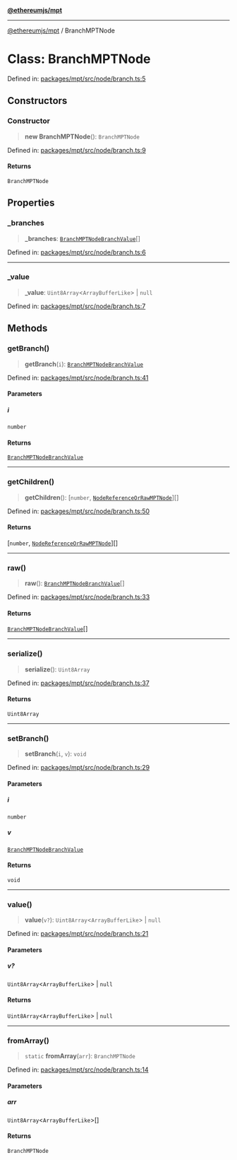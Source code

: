 [**@ethereumjs/mpt**](../README.md)

***

[@ethereumjs/mpt](../README.md) / BranchMPTNode

# Class: BranchMPTNode

Defined in: [packages/mpt/src/node/branch.ts:5](https://github.com/ethereumjs/ethereumjs-monorepo/blob/master/packages/mpt/src/node/branch.ts#L5)

## Constructors

### Constructor

> **new BranchMPTNode**(): `BranchMPTNode`

Defined in: [packages/mpt/src/node/branch.ts:9](https://github.com/ethereumjs/ethereumjs-monorepo/blob/master/packages/mpt/src/node/branch.ts#L9)

#### Returns

`BranchMPTNode`

## Properties

### \_branches

> **\_branches**: [`BranchMPTNodeBranchValue`](../type-aliases/BranchMPTNodeBranchValue.md)[]

Defined in: [packages/mpt/src/node/branch.ts:6](https://github.com/ethereumjs/ethereumjs-monorepo/blob/master/packages/mpt/src/node/branch.ts#L6)

***

### \_value

> **\_value**: `Uint8Array`\<`ArrayBufferLike`\> \| `null`

Defined in: [packages/mpt/src/node/branch.ts:7](https://github.com/ethereumjs/ethereumjs-monorepo/blob/master/packages/mpt/src/node/branch.ts#L7)

## Methods

### getBranch()

> **getBranch**(`i`): [`BranchMPTNodeBranchValue`](../type-aliases/BranchMPTNodeBranchValue.md)

Defined in: [packages/mpt/src/node/branch.ts:41](https://github.com/ethereumjs/ethereumjs-monorepo/blob/master/packages/mpt/src/node/branch.ts#L41)

#### Parameters

##### i

`number`

#### Returns

[`BranchMPTNodeBranchValue`](../type-aliases/BranchMPTNodeBranchValue.md)

***

### getChildren()

> **getChildren**(): \[`number`, [`NodeReferenceOrRawMPTNode`](../type-aliases/NodeReferenceOrRawMPTNode.md)\][]

Defined in: [packages/mpt/src/node/branch.ts:50](https://github.com/ethereumjs/ethereumjs-monorepo/blob/master/packages/mpt/src/node/branch.ts#L50)

#### Returns

\[`number`, [`NodeReferenceOrRawMPTNode`](../type-aliases/NodeReferenceOrRawMPTNode.md)\][]

***

### raw()

> **raw**(): [`BranchMPTNodeBranchValue`](../type-aliases/BranchMPTNodeBranchValue.md)[]

Defined in: [packages/mpt/src/node/branch.ts:33](https://github.com/ethereumjs/ethereumjs-monorepo/blob/master/packages/mpt/src/node/branch.ts#L33)

#### Returns

[`BranchMPTNodeBranchValue`](../type-aliases/BranchMPTNodeBranchValue.md)[]

***

### serialize()

> **serialize**(): `Uint8Array`

Defined in: [packages/mpt/src/node/branch.ts:37](https://github.com/ethereumjs/ethereumjs-monorepo/blob/master/packages/mpt/src/node/branch.ts#L37)

#### Returns

`Uint8Array`

***

### setBranch()

> **setBranch**(`i`, `v`): `void`

Defined in: [packages/mpt/src/node/branch.ts:29](https://github.com/ethereumjs/ethereumjs-monorepo/blob/master/packages/mpt/src/node/branch.ts#L29)

#### Parameters

##### i

`number`

##### v

[`BranchMPTNodeBranchValue`](../type-aliases/BranchMPTNodeBranchValue.md)

#### Returns

`void`

***

### value()

> **value**(`v?`): `Uint8Array`\<`ArrayBufferLike`\> \| `null`

Defined in: [packages/mpt/src/node/branch.ts:21](https://github.com/ethereumjs/ethereumjs-monorepo/blob/master/packages/mpt/src/node/branch.ts#L21)

#### Parameters

##### v?

`Uint8Array`\<`ArrayBufferLike`\> | `null`

#### Returns

`Uint8Array`\<`ArrayBufferLike`\> \| `null`

***

### fromArray()

> `static` **fromArray**(`arr`): `BranchMPTNode`

Defined in: [packages/mpt/src/node/branch.ts:14](https://github.com/ethereumjs/ethereumjs-monorepo/blob/master/packages/mpt/src/node/branch.ts#L14)

#### Parameters

##### arr

`Uint8Array`\<`ArrayBufferLike`\>[]

#### Returns

`BranchMPTNode`
